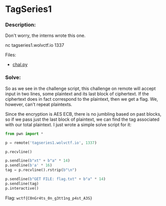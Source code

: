 # TagSeries1

### Description:

Don't worry, the interns wrote this one.

nc tagseries1.wolvctf.io 1337

Files:
- [chal.py](./chal.py)

### Solve:

So as we see in the challenge script, this challenge on remote will accept input in two lines, some plaintext and its last block of ciphertext. If the ciphertext does in fact correspond to the plaintext, then we get a flag. We, however, can't repeat plaintexts.

Since the encryption is AES ECB, there is no jumbling based on past blocks, so if we pass just the last block of plaintext, we can find the tag associated with our total plaintext. I just wrote a simple solve script for it:

```python
from pwn import *

p = remote('tagseries1.wolvctf.io', 1337)

p.recvline()

p.sendline(b"xt" + b"a" * 14)
p.sendline(b'a' * 16)
tag = p.recvline().rstrip(b"\n")

p.sendline(b"GET FILE: flag.txt" + b"a" * 14)
p.sendline(tag)
p.interactive()
```

Flag: `wctf{C0nGr4ts_0n_g3tt1ng_p4st_A3S}`